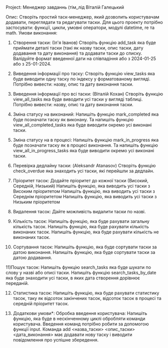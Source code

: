 Project: Менеджер завданнь (тім_лід Віталій Галецький

Опис:
Створіть простий таск-менеджер, який дозволить користувачам додавати, переглядати та редагувати таски. Для цього проекту потрібно застосувати: функції, цикли, умовні оператори, модулі datetime, re та math.
Умови виконання:

1) Створення таски: (Іл'я Іванов)
Створіть функцію add_task яка буде приймати деталі таски (такі як назву таски, опис таски, дату додавання та дату виконання) та додавати таски до списку.
Валідуйте формат введенної дати на співпадіння або з 2024-01-25 або з 25-01-2024.

2) Виведення інформації про таску:
Створіть функцію view_tasks яка буде виводити одну таску по індексу у форматованому вигляді.
Потрібно вивести: назву, опис та дату виконання таски.

3) Виведення інформації про всі таски: (Віталій Кохан)
Створіть функцію view_all_tasks яка буде виводити усі таски у вигляді таблиці.
Потрібно вивести: назву, опис та дату виконання таски.

4) Зміна статусу на виконаний:
Напишіть функцію mark_completed яка буде позначати таску як виконану.
Та напишіть функцію view_all_completed_tasks яка буде виводити окремо усі виконані таски.

5) Зміна статусу на в процесі:
Напишіть функцію mark_in_progress яка буде позначати таску як в процесі виконання.
Та напишіть функцію view_all_in_progress_tasks яка буде виводити окремо усі виконані таски.

6) Перевірка дедлайну таски: (Aleksandr Atanasov)
Створіть функцію check_overdue яка знаходить усі таски, які перейшли за дедлайн.

7) Пріоритет тасок:
Додайте пріоритет до кожної таски (Високий, Середній, Низький)
Напишіть функцію, яка виводить усі таски з Високим пріоритетом
Напишіть функцію, яка виводить усі таски з Середнім пріоритетом
Напишіть функцію, яка виводить усі таски з Низьким пріоритетом

8) Видалення тасок:
Дайте можливість видалити таски по назві.

9) Кількість тасок:
Напишіть функцію, яка буде рахувати загальну кількість тасок.
Напишіть функцію, яка буде рахувати кількість виконаних тасок.
Напишіть функцію, яка буде рахувати кількість не виконаних тасок.

10) Сортування тасок:
Напишіть функцію, яка буде сортувати таски за датою виконання.
Напишіть функцію, яка буде сортувати таски за датою додавання.

11)Пошук тасок:
Напишіть функцію search_tasks яка буде шукати по слову у назві або описі таски.
Напишіть функцію search_tasks_by_date яка буде знаходити усі таски, в яких дата створення дорівнює переданій.

12) Статистика тасок:
Напишіть функцію, яка буде рахувати статистику тасок, таку як відсоток закінчених тасок, відсоток тасок в процесі та середній пріоритет тасок.

13) Додаткови умови*:
Обробка введення користувача:
Напишіть функцію, яка буде в нескінченному циклі обробляти команди користувача.
Введення команд потрібно робити за допомогою функції input.
Команда add <назва_таски> <опис_таски> <дата_виконання> має додавати нову таску і виводити повідомлення про успішне збередення.
